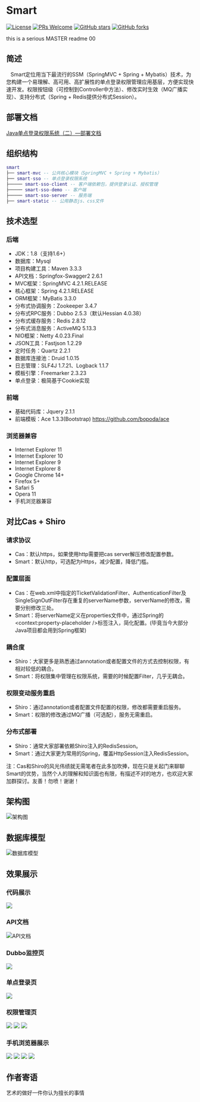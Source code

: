 # Smart
[![License](https://img.shields.io/badge/license-MIT-blue.svg)](http://opensource.org/licenses/MIT)
[![PRs Welcome](https://img.shields.io/badge/PRs-welcome-brightgreen.svg)](https://github.com/a466350665/smart/pulls)
[![GitHub stars](https://img.shields.io/github/stars/a466350665/smart.svg?style=social&label=Stars)](https://github.com/a466350665/smart)
[![GitHub forks](https://img.shields.io/github/forks/a466350665/smart.svg?style=social&label=Fork)](https://github.com/a466350665/smart)

this is a serious MASTER readme 00

## 简述
    Smart定位用当下最流行的SSM（SpringMVC + Spring + Mybatis）技术，为您构建一个易理解、高可用、高扩展性的单点登录权限管理应用基层，方便实现快速开发。权限按钮级（可控制到Controller中方法）、修改实时生效（MQ广播实现）、支持分布式（Spring + Redis提供分布式Session）。
 
## 部署文档
[Java单点登录权限系统（二）—部署文档](http://blog.csdn.net/a466350665/article/details/79628553)

## 组织结构

``` lua
smart
├── smart-mvc -- 公共核心模块（SpringMVC + Spring + Mybatis）
├── smart-sso -- 单点登录权限系统
├───── smart-sso-client -- 客户端依赖包，提供登录认证、授权管理
├───── smart-sso-demo -- 客户端
├───── smart-sso-server -- 服务端
├── smart-static -- 公用静态js、css文件
```

## 技术选型

### 后端
- JDK：1.8（支持1.6+）
- 数据库：Mysql
- 项目构建工具：Maven 3.3.3
- API文档：Springfox-Swagger2 2.6.1
- MVC框架：SpringMVC 4.2.1.RELEASE
- 核心框架：Spring 4.2.1.RELEASE
- ORM框架：MyBatis 3.3.0
- 分布式协调服务：Zookeeper 3.4.7
- 分布式RPC服务：Dubbo 2.5.3（默认Hessian 4.0.38）
- 分布式缓存服务：Redis 2.8.12
- 分布式消息服务：ActiveMQ 5.13.3
- NIO框架：Netty 4.0.23.Final
- JSON工具：Fastjson 1.2.29
- 定时任务：Quartz 2.2.1
- 数据库连接池：Druid 1.0.15
- 日志管理：SLF4J 1.7.21、Logback 1.1.7
- 模板引擎：Freemarker 2.3.23
- 单点登录：极简基于Cookie实现

### 前端
- 基础代码库：Jquery 2.1.1
- 前端模板：Ace 1.3.3(Bootstrap) https://github.com/bopoda/ace

### 浏览器兼容
- Internet Explorer 11
- Internet Explorer 10
- Internet Explorer 9
- Internet Explorer 8
- Google Chrome 14+
- Firefox 5+
- Safari 5
- Opera 11
- 手机浏览器兼容

## 对比Cas + Shiro

### 请求协议
- Cas：默认https，如果使用http需要把cas server解压修改配置参数。<br>
- Smart：默认http，可选配为Https，减少配置，降低门槛。

### 配置层面
- Cas：在web.xml中指定的TicketValidationFilter、AuthenticationFilter及SingleSignOutFilter存在重复的serverName参数，serverName的修改，需要分别修改三处。<br>
- Smart：将serverName定义在properties文件中，通过Spring的<context:property-placeholder />标签注入，简化配置。(毕竟当今大部分Java项目都会用到Spring框架)

### 耦合度
- Shiro：大家更多是熟悉通过annotation或者配置文件的方式去控制权限，有相对较低的耦合。<br>
- Smart：将权限集中管理在权限系统，需要的时候配置Filter，几乎无耦合。

### 权限变动服务重启
- Shiro：通过annotation或者配置文件配置的权限，修改都需要重启服务。<br>
- Smart：权限的修改通过MQ广播（可选配），服务无需重启。

### 分布式部署
- Shiro：通常大家部署依赖Shiro注入的RedisSession。<br>
- Smart：通过大家更为常用的Spring，覆盖HttpSession注入RedisSession。

注：Cas和Shiro的风光伟绩就无需笔者在此多加吹捧，现在只是关起门来聊聊Smart的优势，当然个人的理解和知识面也有限，有描述不对的地方，也欢迎大家加群探讨。友善！勿喷！谢谢！

## 架构图
![架构图](http://img.blog.csdn.net/20170505100811000?watermark/2/text/aHR0cDovL2Jsb2cuY3Nkbi5uZXQvYTQ2NjM1MDY2NQ==/font/5a6L5L2T/fontsize/400/fill/I0JBQkFCMA==/dissolve/70/gravity/SouthEast)
    
## 数据库模型
![数据库模型](http://img.blog.csdn.net/20170228162027225?watermark/2/text/aHR0cDovL2Jsb2cuY3Nkbi5uZXQvYTQ2NjM1MDY2NQ==/font/5a6L5L2T/fontsize/400/fill/I0JBQkFCMA==/dissolve/70/gravity/SouthEast)

## 效果展示

### 代码展示
![](http://img.blog.csdn.net/20170505101226577?watermark/2/text/aHR0cDovL2Jsb2cuY3Nkbi5uZXQvYTQ2NjM1MDY2NQ==/font/5a6L5L2T/fontsize/400/fill/I0JBQkFCMA==/dissolve/70/gravity/SouthEast)

### API文档
![API文档](http://img.blog.csdn.net/20170420095340652?watermark/2/text/aHR0cDovL2Jsb2cuY3Nkbi5uZXQvYTQ2NjM1MDY2NQ==/font/5a6L5L2T/fontsize/400/fill/I0JBQkFCMA==/dissolve/70/gravity/SouthEast)

### Dubbo监控页
![](http://img.blog.csdn.net/20170505100908560?watermark/2/text/aHR0cDovL2Jsb2cuY3Nkbi5uZXQvYTQ2NjM1MDY2NQ==/font/5a6L5L2T/fontsize/400/fill/I0JBQkFCMA==/dissolve/70/gravity/SouthEast)

### 单点登录页
![](http://img.blog.csdn.net/20170106172009071?watermark/2/text/aHR0cDovL2Jsb2cuY3Nkbi5uZXQvYTQ2NjM1MDY2NQ==/font/5a6L5L2T/fontsize/400/fill/I0JBQkFCMA==/dissolve/70/gravity/SouthEast)

### 权限管理页
![](http://img.blog.csdn.net/20170106172032962?watermark/2/text/aHR0cDovL2Jsb2cuY3Nkbi5uZXQvYTQ2NjM1MDY2NQ==/font/5a6L5L2T/fontsize/400/fill/I0JBQkFCMA==/dissolve/70/gravity/SouthEast)
![](http://img.blog.csdn.net/20170106172050728?watermark/2/text/aHR0cDovL2Jsb2cuY3Nkbi5uZXQvYTQ2NjM1MDY2NQ==/font/5a6L5L2T/fontsize/400/fill/I0JBQkFCMA==/dissolve/70/gravity/SouthEast)
![](http://img.blog.csdn.net/20170106172102416?watermark/2/text/aHR0cDovL2Jsb2cuY3Nkbi5uZXQvYTQ2NjM1MDY2NQ==/font/5a6L5L2T/fontsize/400/fill/I0JBQkFCMA==/dissolve/70/gravity/SouthEast)

### 手机浏览器展示
![](http://img.blog.csdn.net/20170106172646403?watermark/2/text/aHR0cDovL2Jsb2cuY3Nkbi5uZXQvYTQ2NjM1MDY2NQ==/font/5a6L5L2T/fontsize/400/fill/I0JBQkFCMA==/dissolve/70/gravity/SouthEast)
![](http://img.blog.csdn.net/20170106172905092?watermark/2/text/aHR0cDovL2Jsb2cuY3Nkbi5uZXQvYTQ2NjM1MDY2NQ==/font/5a6L5L2T/fontsize/400/fill/I0JBQkFCMA==/dissolve/70/gravity/SouthEast)
![](http://img.blog.csdn.net/20170106172915803?watermark/2/text/aHR0cDovL2Jsb2cuY3Nkbi5uZXQvYTQ2NjM1MDY2NQ==/font/5a6L5L2T/fontsize/400/fill/I0JBQkFCMA==/dissolve/70/gravity/SouthEast)
![](http://img.blog.csdn.net/20170106172926694?watermark/2/text/aHR0cDovL2Jsb2cuY3Nkbi5uZXQvYTQ2NjM1MDY2NQ==/font/5a6L5L2T/fontsize/400/fill/I0JBQkFCMA==/dissolve/70/gravity/SouthEast)

## 作者寄语
艺术的做好一件你认为擅长的事情
